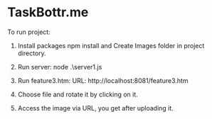 # TaskBottr.me
To run project:

1) Install packages
    npm install
   and Create Images folder in project directory.

2) Run server:
    node .\server1.js

3) Run feature3.htm:
    URL: http://localhost:8081/feature3.htm

4) Choose file and rotate it by clicking on it.

5) Access the image via URL, you get after uploading it.
